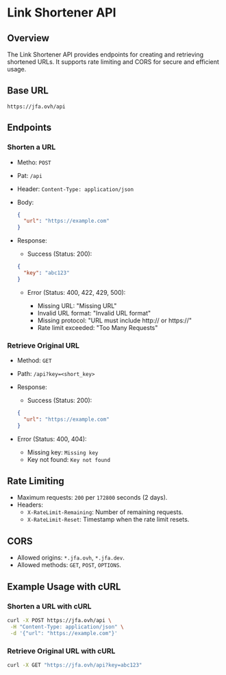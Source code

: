 # Link Shortener API

## Overview

The Link Shortener API provides endpoints for creating and retrieving shortened URLs. It supports rate limiting and CORS for secure and efficient usage.

## Base URL

`https://jfa.ovh/api`

## Endpoints

### Shorten a URL

- Metho: `POST`
- Pat: `/api`
- Header: `Content-Type: application/json`
- Body:

  ```json
  {
  	"url": "https://example.com"
  }
  ```

- Response:

  - Success (Status: 200):

  ```json
  {
  	"key": "abc123"
  }
  ```

  - Error (Status: 400, 422, 429, 500):

    - Missing URL: "Missing URL"
    - Invalid URL format: "Invalid URL format"
    - Missing protocol: "URL must include http:// or https://"
    - Rate limit exceeded: "Too Many Requests"

### Retrieve Original URL

- Method: `GET`
- Path: `/api?key=<short_key>`
- Response:

  - Success (Status: 200):

  ```json
  {
  	"url": "https://example.com"
  }
  ```

- Error (Status: 400, 404):
  - Missing key: `Missing key`
  - Key not found: `Key not found`

## Rate Limiting

- Maximum requests: `200` per `172800` seconds (2 days).
- Headers:
  - `X-RateLimit-Remaining`: Number of remaining requests.
  - `X-RateLimit-Reset`: Timestamp when the rate limit resets.

## CORS

- Allowed origins: `*.jfa.ovh`, `*.jfa.dev`.
- Allowed methods: `GET`, `POST`, `OPTIONS`.

## Example Usage with cURL

### Shorten a URL with cURL

```bash
curl -X POST https://jfa.ovh/api \
 -H "Content-Type: application/json" \
 -d '{"url": "https://example.com"}'
```

### Retrieve Original URL with cURL

```bash
curl -X GET "https://jfa.ovh/api?key=abc123"
```
